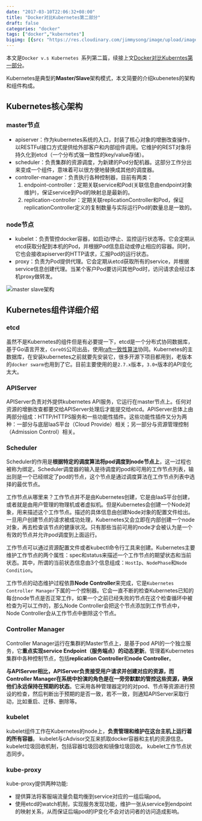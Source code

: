 ```yaml
---
date: "2017-03-10T22:06:32+08:00"
title: "Docker对比Kubernetes第二部分"
draft: false
categories: "docker"
tags: ["docker","kubernetes"]
bigimg: [{src: "https://res.cloudinary.com/jimmysong/image/upload/images/20160709044.jpg", desc: "河北承德兴隆县雾灵山京郊最佳星空拍摄点 July 9,2016"}]
---
```


本文是`Docker v.s Kubernetes `系列第二篇，续接上文[Docker对比Kuberntes第一部分](https://jimmysong.io/blogs/docker-vs-kubernetes-part1/)。

Kubernetes是典型的**Master/Slave**架构模式，本文简要的介绍kubenetes的架构和组件构成。

## Kubernetes核心架构

### master节点

- apiserver：作为kubernetes系统的入口，封装了核心对象的增删改查操作，以RESTFul接口方式提供给外部客户和内部组件调用。它维护的REST对象将持久化到etcd（一个分布式强一致性的key/value存储）。
- scheduler：负责集群的资源调度，为新建的Pod分配机器。这部分工作分出来变成一个组件，意味着可以很方便地替换成其他的调度器。
- controller-manager：负责执行各种控制器，目前有两类：
  1. endpoint-controller：定期关联service和Pod(关联信息由endpoint对象维护)，保证service到Pod的映射总是最新的。
  2. replication-controller：定期关联replicationController和Pod，保证replicationController定义的复制数量与实际运行Pod的数量总是一致的。

### node节点

- kubelet：负责管控docker容器，如启动/停止、监控运行状态等。它会定期从etcd获取分配到本机的Pod，并根据Pod信息启动或停止相应的容器。同时，它也会接收apiserver的HTTP请求，汇报Pod的运行状态。
- proxy：负责为Pod提供代理。它会定期从etcd获取所有的service，并根据service信息创建代理。当某个客户Pod要访问其他Pod时，访问请求会经过本机proxy做转发。

![master slave架构](https://res.cloudinary.com/jimmysong/image/upload/images/kubernetes-masterslave.png)

## Kubernetes组件详细介绍

### etcd

虽然不是Kubernetes的组件但是有必要提一下，etcd是一个分布式协同数据库，基于Go语言开发，`CoreOS`公司出品，使用[raft一致性算法](https://jimmysong.io/blogs/raft/)协同。Kubernetes的主数据库，在安装kubernetes之前就要先安装它，很多开源下项目都用到，老版本的`docker swarm`也用到了它。目前主要使用的是`2.7.x`版本，`3.0+`版本的API变化太大。

### APIServer

APIServer负责对外提供kubernetes API服务，它运行在master节点上。任何对资源的增删改查都要交给APIServer处理后才能提交给etcd。APIServer总体上由两部分组成：HTTP/HTTPS服务和一些功能性插件。这些功能性插件又分为两种：一部分与底层IaaS平台（Cloud Provide）相关；另一部分与资源管理控制（Admission Control）相关。

### Scheduler

Scheduler的作用是**根据特定的调度算法将pod调度到node节点上**，这一过程也被称为绑定。Scheduler调度器的输入是待调度的pod和可用的工作节点列表，输出则是一个已经绑定了pod的节点，这个节点是通过调度算法在工作节点列表中选择的最优节点。

工作节点从哪里来？工作节点并不是由Kubernetes创建，它是由IaaS平台创建，或者就是由用户管理的物理机或者虚拟机。但是Kubernetes会创建一个Node对象，用来描述这个工作节点。描述的具体信息由创建Node对象的配置文件给出。一旦用户创建节点的请求被成功处理，Kubernetes又会立即在内部创建一个node对象，再去检查该节点的健康状况。只有那些当前可用的node才会被认为是一个有效的节点并允许pod调度到上面运行。       

工作节点可以通过资源配置文件或者kubectl命令行工具来创建。Kubernetes主要维护工作节点的两个属性：spec和status来描述一个工作节点的期望状态和当前状态。其中，所谓的当前状态信息由3个信息组成：`HostIp`、`NodePhase`和`Node Condition`。        

工作节点的动态维护过程依靠**Node Controller**来完成，它是`Kubernetes Controller Manager`下属的一个控制器。它会一直不断的检查Kubernetes已知的每台node节点是否正常工作，如果一个之前已经失败的节点在这个检查循环中被检查为可以工作的，那么Node Controller会把这个节点添加到工作节点中，Node Controller会从工作节点中删除这个节点。        

### Controller Manager

Controller Manager运行在集群的Master节点上，是基于pod API的一个独立服务，它**重点实现service Endpoint（服务端点）的动态更新**。管理着Kubernetes集群中各种控制节点，包括**replication Controller**和**node Controller**。        

**与APIServer相比，APIServer负责接受用户请求并创建对应的资源，而Controller Manager在系统中扮演的角色是在一旁旁默默的管控这些资源，确保他们永远保持在预期的状态**。它采用各种管理器定时的对pod、节点等资源进行预设的检查，然后判断出于预期的是否一致，若不一致，则通知APIServer采取行动，比如重启、迁移、删除等。

### kubelet

kubelet组件工作在Kubernetes的node上，**负责管理和维护在这台主机上运行着的所有容器**。 kubelet与cAdvisor交互来抓取docker容器和主机的资源信息。 kubelet垃圾回收机制，包括容器垃圾回收和镜像垃圾回收。 kubelet工作节点状态同步。

### kube-proxy

kube-proxy提供两种功能:

- 提供算法将客服端流量负载均衡到service对应的一组后端pod。
- 使用etcd的watch机制，实现服务发现功能，维护一张从service到endpoint的映射关系，从而保证后端pod的IP变化不会对访问者的访问造成影响。

